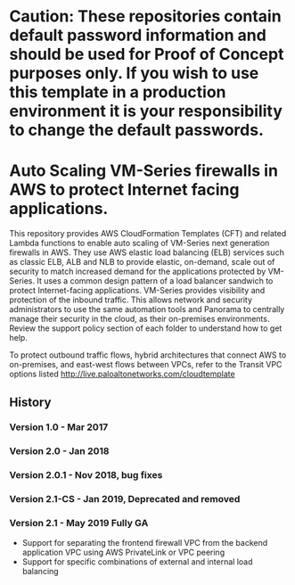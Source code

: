 # Caution: These repositories contain default password information and should be used for Proof of Concept purposes only. If you wish to use this template in a production environment it is your responsibility to change the default passwords.  

# Auto Scaling VM-Series firewalls in AWS to protect Internet facing applications.

This repository provides AWS CloudFormation Templates (CFT) and related Lambda functions to enable auto scaling of VM-Series next generation firewalls in AWS. They use AWS elastic load balancing (ELB) services such as classic ELB, ALB and NLB to provide elastic, on-demand, scale out of security to match increased demand for the applications protected by VM-Series. It uses a common design pattern of a load balancer sandwich to protect Internet-facing applications. VM-Series provides visibility and protection of the inbound traffic. This allows network and security administrators to use the same automation tools and Panorama to centrally manage their security in the cloud, as their on-premises environments. Review the support policy section of each folder to understand how to get help. 

To protect outbound traffic flows, hybrid architectures that connect AWS to on-premises, and east-west flows between VPCs, refer to the Transit VPC options listed http://live.paloaltonetworks.com/cloudtemplate

## History
### Version 1.0 - Mar 2017
### Version 2.0 - Jan 2018
### Version 2.0.1 - Nov 2018, bug fixes
### Version 2.1-CS - Jan 2019, Deprecated and removed
### Version 2.1 - May 2019 Fully GA
* Support for separating the frontend firewall VPC from the backend application VPC using AWS PrivateLink or VPC peering
* Support for specific combinations of external and internal load balancing

